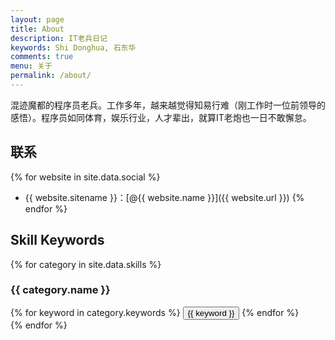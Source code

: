 ```yaml
---
layout: page
title: About
description: IT老兵日记
keywords: Shi Donghua, 石东华
comments: true
menu: 关于
permalink: /about/
---
```


混迹魔都的程序员老兵。工作多年，越来越觉得知易行难（刚工作时一位前领导的感悟）。程序员如同体育，娱乐行业，人才辈出，就算IT老炮也一日不敢懈怠。

## 联系

{% for website in site.data.social %}
* {{ website.sitename }}：[@{{ website.name }}]({{ website.url }})
{% endfor %}

## Skill Keywords

{% for category in site.data.skills %}
### {{ category.name }}
<div class="btn-inline">
{% for keyword in category.keywords %}
<button class="btn btn-outline" type="button">{{ keyword }}</button>
{% endfor %}
</div>
{% endfor %}
